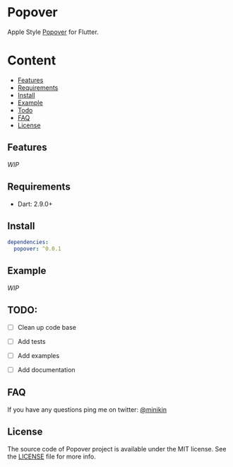 # Popover

Apple Style [Popover](https://developer.apple.com/design/human-interface-guidelines/ios/views/popovers/) for Flutter.


# Content

- [Features](#features)
- [Requirements](#requirements)
- [Install](#install)
- [Example](#example)
- [Todo](#todo)
- [FAQ](#faq)
- [License](#license)

## Features

_WIP_

## Requirements

- Dart: 2.9.0+

## Install

```yaml
dependencies:
  popover: ^0.0.1
```

## Example

_WIP_

## TODO:

- [ ] Clean up code base
- [ ] Add tests
- [ ] Add examples 
- [ ] Add documentation 


## FAQ

If you have any questions ping me on twitter: [@minikin](https://twitter.com/minikin)


## License

The source code of Popover project is available under the MIT license.
See the [LICENSE](https://github.com/minikin/popover/blob/main/LICENSE) file for more info.
